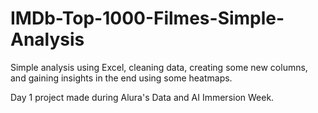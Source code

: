 # IMDb-Top-1000-Filmes-Simple-Analysis
Simple analysis using Excel, cleaning data, creating some new columns, and gaining insights in the end using some heatmaps.

Day 1 project made during Alura's Data and AI Immersion Week.
